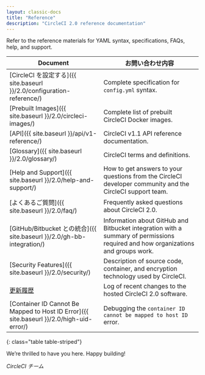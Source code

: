 ```yaml
---
layout: classic-docs
title: "Reference"
description: "CircleCI 2.0 reference documentation"
---
```

Refer to the reference materials for YAML syntax, specifications, FAQs, help, and support.

| Document                                                                                 | お問い合わせ内容                                                                                                                         |
| ---------------------------------------------------------------------------------------- | -------------------------------------------------------------------------------------------------------------------------------- |
| [CircleCI を設定する]({{ site.baseurl }}/2.0/configuration-reference/)                        | Complete specification for `config.yml` syntax.                                                                                  |
| [Prebuilt Images]({{ site.baseurl }}/2.0/circleci-images/)                               | Complete list of prebuilt CircleCI Docker images.                                                                                |
| [API]({{ site.baseurl }}/api/v1-reference/)                                              | CircleCI v1.1 API reference documentation.                                                                                       |
| [Glossary]({{ site.baseurl }}/2.0/glossary/)                                             | CircleCI terms and definitions.                                                                                                  |
| [Help and Support]({{ site.baseurl }}/2.0/help-and-support/)                             | How to get answers to your questions from the CircleCI developer community and the CircleCI support team.                        |
| [よくあるご質問]({{ site.baseurl }}/2.0/faq/)                                                   | Frequently asked questions about CircleCI 2.0.                                                                                   |
| [GitHub/Bitbucket との統合]({{ site.baseurl }}/2.0/gh-bb-integration/)                       | Information about GitHub and Bitbucket integration with a summary of permissions required and how organizations and groups work. |
| [Security Features]({{ site.baseurl }}/2.0/security/)                                    | Description of source code, container, and encryption technology used by CircleCI.                                               |
| [更新履歴](https://circleci.com/changelog/)                                                  | Log of recent changes to the hosted CircleCI 2.0 software.                                                                       |
| [Container ID Cannot Be Mapped to Host ID Error]({{ site.baseurl }}/2.0/high-uid-error/) | Debugging the `container ID cannot be mapped to host ID` error.                                                                  |
{: class="table table-striped"}

We’re thrilled to have you here. Happy building!

*CircleCI チーム*